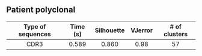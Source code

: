## Patient polyclonal
| Type of sequences | Time (s) | Silhouette | VJerror | # of clusters | 
 | :----------------: | :-----------------: | :----------: | :-------: | :---------------------------: |
| CDR3 | 0.589 |  0.860 |  0.98 | 57 |
